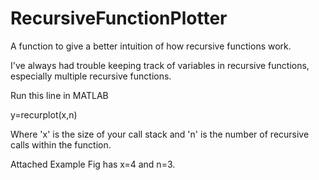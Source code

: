 # RecursiveFunctionPlotter
A function to give a better intuition of how recursive functions work.

I've always had trouble keeping track of variables in recursive functions, especially multiple recursive functions.

Run this line in MATLAB

y=recurplot(x,n)

Where 'x' is the size of your call stack
and 
'n' is the number of recursive calls within the function.

Attached Example Fig has x=4 and n=3.
